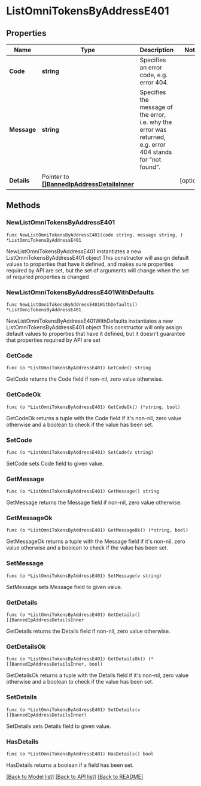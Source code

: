 # ListOmniTokensByAddressE401

## Properties

Name | Type | Description | Notes
------------ | ------------- | ------------- | -------------
**Code** | **string** | Specifies an error code, e.g. error 404. | 
**Message** | **string** | Specifies the message of the error, i.e. why the error was returned, e.g. error 404 stands for “not found”. | 
**Details** | Pointer to [**[]BannedIpAddressDetailsInner**](BannedIpAddressDetailsInner.md) |  | [optional] 

## Methods

### NewListOmniTokensByAddressE401

`func NewListOmniTokensByAddressE401(code string, message string, ) *ListOmniTokensByAddressE401`

NewListOmniTokensByAddressE401 instantiates a new ListOmniTokensByAddressE401 object
This constructor will assign default values to properties that have it defined,
and makes sure properties required by API are set, but the set of arguments
will change when the set of required properties is changed

### NewListOmniTokensByAddressE401WithDefaults

`func NewListOmniTokensByAddressE401WithDefaults() *ListOmniTokensByAddressE401`

NewListOmniTokensByAddressE401WithDefaults instantiates a new ListOmniTokensByAddressE401 object
This constructor will only assign default values to properties that have it defined,
but it doesn't guarantee that properties required by API are set

### GetCode

`func (o *ListOmniTokensByAddressE401) GetCode() string`

GetCode returns the Code field if non-nil, zero value otherwise.

### GetCodeOk

`func (o *ListOmniTokensByAddressE401) GetCodeOk() (*string, bool)`

GetCodeOk returns a tuple with the Code field if it's non-nil, zero value otherwise
and a boolean to check if the value has been set.

### SetCode

`func (o *ListOmniTokensByAddressE401) SetCode(v string)`

SetCode sets Code field to given value.


### GetMessage

`func (o *ListOmniTokensByAddressE401) GetMessage() string`

GetMessage returns the Message field if non-nil, zero value otherwise.

### GetMessageOk

`func (o *ListOmniTokensByAddressE401) GetMessageOk() (*string, bool)`

GetMessageOk returns a tuple with the Message field if it's non-nil, zero value otherwise
and a boolean to check if the value has been set.

### SetMessage

`func (o *ListOmniTokensByAddressE401) SetMessage(v string)`

SetMessage sets Message field to given value.


### GetDetails

`func (o *ListOmniTokensByAddressE401) GetDetails() []BannedIpAddressDetailsInner`

GetDetails returns the Details field if non-nil, zero value otherwise.

### GetDetailsOk

`func (o *ListOmniTokensByAddressE401) GetDetailsOk() (*[]BannedIpAddressDetailsInner, bool)`

GetDetailsOk returns a tuple with the Details field if it's non-nil, zero value otherwise
and a boolean to check if the value has been set.

### SetDetails

`func (o *ListOmniTokensByAddressE401) SetDetails(v []BannedIpAddressDetailsInner)`

SetDetails sets Details field to given value.

### HasDetails

`func (o *ListOmniTokensByAddressE401) HasDetails() bool`

HasDetails returns a boolean if a field has been set.


[[Back to Model list]](../README.md#documentation-for-models) [[Back to API list]](../README.md#documentation-for-api-endpoints) [[Back to README]](../README.md)


